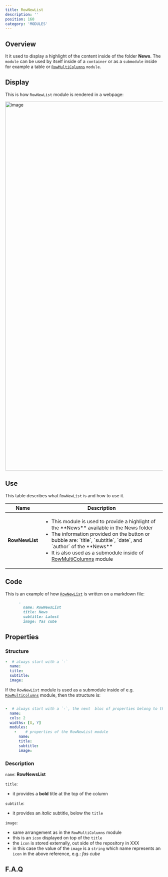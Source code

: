 ```yaml
---
title: RowNewList
description: ''
position: 160
category: 'MODULES'
---
```

## Overview
It it used to display a highlight of the content inside of the folder **News**. 
The `module` can be used by itself inside of a `container` or as a `submodule` inside for example a table or [`RowMultiColumns`](https://openmobilealliance.github.io/githubpages-doc-guidelines/RowMultiColumns) `module`.

## Display

This is how `RowNewList` module is rendered in a webpage:

<img width="1180" alt="image" src="https://user-images.githubusercontent.com/3258579/146674445-f5d7f46a-6c3b-4a3d-8962-0f0f680b2511.png">

## Use
This table describes what `RowNewList` is and how to use it.

<table>
<thead>
      <tr>
            <th>Name</th>
            <th>Description</th>
      </tr>
</thead>
<tbody>
      <tr>
            <td><b>RowNewList</b></td>
            <td>
                  <ul>
                        <li>This module is used to provide a highlight of the **News** available in the News folder </li>
                        <li>The information provided on the button or bubble are: `title`, `subtitle`, `date`, and `author` of the **News**</li>
                        <li>It is also used as a submodule inside of <a href="https://openmobilealliance.github.io/githubpages-doc-guidelines/RowMultiColumns" target="_blank">RowMultiColumns</a> module</li>
                  </ul>
            </td>
      </tr>
</tbody>
</table>

## Code

This is an example of how [`RowNewList`](https://raw.githubusercontent.com/OpenMobileAlliance/oma_github_pages/main/content/index.md) is written on a markdown file:

```md
      - 
        name: RowNewsList
        title: News
        subtitle: Latest
        image: fas cube
```
## Properties
### Structure

```yml
-  # always start with a `-`
  name:
  title:
  subtitle:
  image:
```

If the `RowNewList` module is used as a submodule inside of e.g. [`RowMultiColumns`](https://openmobilealliance.github.io/githubpages-doc-guidelines/RowMultiColumns) module, then the structure is:

```yml

-  # always start with a `-`, the next  bloc of properties belong to the RowMultiColumns module
  name:
  cols: 2
  widths: [X, Y]
  modules:
    -    # properties of the RowNewList module
      name:
      title:
      subtitle:
      image:
```

### Description

`name`: **RowNewsList**

`title`:
* it provides a **bold** title at the top of the column

`subtitle`:
* it provides an *italic* subtitle, below the `title`

`image`:
* same arrangement as in the `RowMultiColumns` module
* this is an `icon` displayed on top of the `title`
* the `icon` is stored externally, out side of the repository in XXX
* in this case the value of the `image` is a `string` which name represents an `icon` in the above reference, e.g.: *fas cube*

## F.A.Q
